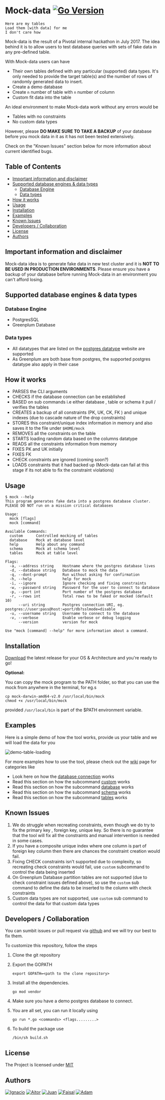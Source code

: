 # Mock-data [![Go Version](https://img.shields.io/badge/go-v1.13.4-green.svg?style=flat-square)](https://golang.org/dl/)

    Here are my tables
    Load them [with data] for me
    I don't care how
    
Mock-data is the result of a Pivotal internal hackathon in July 2017. The idea behind it is to allow users to test database queries with sets of fake data in any pre-defined table.

With Mock-data users can have 

+ Their own tables defined with any particular (supported) data types. It's only needed to provide the target table(s) and the number of rows of randomly generated data to insert.
+ Create a demo database
+ Create `n` number of table with `n` number of column
+ Custom fit data into the table

An ideal environment to make Mock-data work without any errors would be 

+ Tables with no constraints
+ No custom data types

However, please **DO MAKE SURE TO TAKE A BACKUP** of your database before you mock data in it as it has not been tested extensively.

Check on the "Known Issues" section below for more information about current identified bugs.

## Table of Contents

   * [Important information and disclaimer](#important-information-and-disclaimer)
   * [Supported database engines &amp; data types](#supported-database-engines--data-types)
        * [Database Engine](#database-engine)
        * [Data types](#data-types)
   * [How it works](#how-it-works)
   * [Usage](#usage)
   * [Installation](#installation)
   * [Examples](#examples)
   * [Known Issues](#known-issues)
   * [Developers / Collaboration](#developers--collaboration)
   * [License](#license)
   * [Authors](#authors)

## Important information and disclaimer

Mock-data idea is to generate fake data in new test cluster and it is **NOT TO BE USED IN PRODUCTION ENVIRONMENTS**. Please ensure you have a backup of your database before running Mock-data in an environment you can't afford losing.

## Supported database engines & data types

### Database Engine
+ PostgresSQL
+ Greenplum Database

### Data types

+ All datatypes that are listed on the [postgres datatype](https://www.postgresql.org/docs/9.6/static/datatype.html) website are supported
+ As Greenplum are both base from postgres, the supported postgres datatype also apply in their case

## How it works

+ PARSES the CLI arguments
+ CHECKS if the database connection can be established
+ BASED on sub commands i.e either database , table or schema it pull / verifies the tables
+ CREATES a backup of all constraints (PK, UK, CK, FK ) and unique indexes (due to cascade nature of the drop constraints)
+ STORES this constraint/unique index information in memory and also saves it to the file under `$HOME/mock`
+ REMOVES all the constraints on the table
+ STARTS loading random data based on the columns datatype
+ READS all the constraints information from memory
+ FIXES PK and UK initially
+ FIXES FK
+ CHECK constraints are ignored (coming soon?)
+ LOADS constraints that it had backed up (Mock-data can fail at this stage if its not able to fix the constraint violations)

## Usage

```
$ mock --help
This program generates fake data into a postgres database cluster. 
PLEASE DO NOT run on a mission critical databases

Usage:
  mock [flags]
  mock [command]

Available Commands:
  custom      Controlled mocking of tables
  database    Mock at database level
  help        Help about any command
  schema      Mock at schema level
  tables      Mock at table level

Flags:
  -a, --address string    Hostname where the postgres database lives
  -d, --database string   Database to mock the data
  -q, --dont-prompt       Run without asking for confirmation
  -h, --help              help for mock
  -i, --ignore            Ignore checking and fixing constraints
  -w, --password string   Password for the user to connect to database
  -p, --port int          Port number of the postgres database
  -r, --rows int          Total rows to be faked or mocked (default 10)
      --uri string        Postgres connection URI, eg. postgres://user:pass@host:=port/db?sslmode=disable
  -u, --username string   Username to connect to the database
  -v, --verbose           Enable verbose or debug logging
      --version           version for mock

Use "mock [command] --help" for more information about a command.
```

## Installation

[Download](https://github.com/pivotal/mock-data/releases/latest) the latest release for your OS & Architecture and you're ready to go!

**Optional:**

You can copy the mock program to the PATH folder, so that you can use the mock from anywhere in the terminal, for eg.s
```
cp mock-darwin-amd64-v2.0 /usr/local/bin/mock
chmod +x /usr/local/bin/mock
```

provided `/usr/local/bin` is part of the $PATH environment variable.

## Examples

Here is a simple demo of how the tool works, provide us your table and we will load the data for you

![demo-table-loading](https://github.com/pivotal-legacy/mock-data/blob/image/images/faking-data-to-single-table.gif)

For more examples how to use the tool, please check out the [wiki](https://github.com/pivotal-legacy/mock-data/wiki) page for categories like

* Look here on how the [database connection](https://github.com/pivotal-legacy/mock-data/wiki/Connecting-to-Database) works
* Read this section on how the subcommand [custom](https://github.com/pivotal-legacy/mock-data/wiki/Sub-command:-Custom) works
* Read this section on how the subcommand [database](https://github.com/pivotal-legacy/mock-data/wiki/Sub-command:-Database) works
* Read this section on how the subcommand [schema](https://github.com/pivotal-legacy/mock-data/wiki/Sub-command:-Schema) works
* Read this section on how the subcommand [tables](https://github.com/pivotal-legacy/mock-data/wiki/Sub-command:-Tables) works
 

## Known Issues

1. We do struggle when recreating constraints, even though we do try to fix the primary key , foreign key, unique key. So there is no guarantee that the tool will fix all the constraints and manual intervention is needed in some cases.
2. If you have a composite unique index where one column is part of foreign key column then there are chances the constraint creation would fail.
3. Fixing CHECK constraints isn't supported due to complexity, so recreating check constraints would fail, use `custom` subcommand to control the data being inserted
4. On Greenplum Database partition tables are not supported (due to check constraint issues defined above), so use the `custom` sub command to define the data to be inserted to the column with check constraints
5. Custom data types are not supported, use `custom` sub command to control the data for that custom data types

## Developers / Collaboration

You can sumbit issues or pull request via [github](https://github.com/pivotal/mock-data) and we will try our best to fix them.

To customize this repository, follow the steps

1. Clone the git repository

2. Export the GOPATH

    ```
    export GOPATH=<path to the clone repository>
    ```

3. Install all the dependencies. 

    ```
    go mod vendor
    ```

4. Make sure you have a demo postgres database to connect.
5. You are all set, you can run it locally using

    ```
    go run *.go <commands> <flags.........>
    ```

6. To build the package use

    ```
    /bin/sh build.sh
    ```

## License

The Project is licensed under [MIT](https://github.com/pivotal-legacy/mock-data/blob/master/LICENSE)

## Authors

[![Ignacio](https://img.shields.io/badge/github-Ignacio_Elizaga-green.svg?style=social)](https://github.com/ielizaga) [![Aitor](https://img.shields.io/badge/github-Aitor_Cedres-green.svg?style=social)](https://github.com/Zerpet) [![Juan](https://img.shields.io/badge/github-Juan_Ramos-green.svg?style=social)](https://github.com/jujoramos) [![Faisal](https://img.shields.io/badge/github-Faisal_Ali-green.svg?style=social)](https://github.com/faisaltheparttimecoder) [![Adam](https://img.shields.io/badge/github-Adam_Clevy-green.svg?style=social)](https://github.com/adamclevy)

